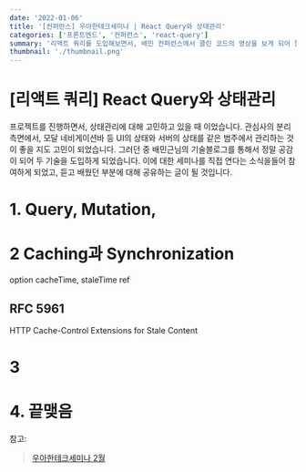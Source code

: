 ```yaml
---
date: '2022-01-06'
title: '[컨퍼런스] 우아한테크세미나 | React Query와 상태관리'
categories: ['프론트엔드', '컨퍼런스', 'react-query']
summary: '리액트 쿼리를 도입해보면서, 배민 컨퍼런스에서 클린 코드의 영상을 보게 되어 짧게 정리해보았습니다.'
thumbnail: './thumbnail.png'
---
```



# [리액트 쿼리] React Query와 상태관리
프로젝트를 진행하면서, 상태관리에 대해 고민하고 있을 때 이었습니다.
관심사의 분리 측면에서, 모달 네비게이션바 등 UI의 상태와 서버의 상태를 같은 범주에서 관리하는 것이 좋을 지도 고민이 되었습니다. 그러던 중 배민근님의 기술블로그를 통해서 정말 공감이 되어 두 기술을 도입하게 되었습니다. 이에 대한 세미나를 직접 연다는 소식을들어 참여하게 되었고, 듣고 배웠던 부분에 대해 공유하는 글이 될 것입니다.



# 1. Query, Mutation, 


# 2 Caching과 Synchronization

option cacheTime, staleTime
ref

## RFC 5961
HTTP Cache-Control Extensions for Stale Content

# 3 


# 4. 끝맺음



참고: 
> [우아한테크세미나 2월](https://www.youtube.com/watch?v=MArE6Hy371c)